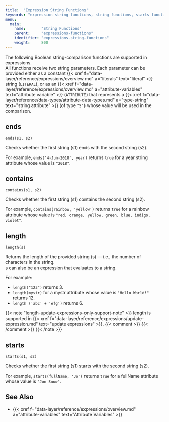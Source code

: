 ```yaml
---
title:  "Expression String Functions"
keywords: "expression string functions, string functions, starts function, starts, ends function, ends, contains function, contains, strings, attribute variables, string attributes, data types, string, literals, LITERAL"
menu:
  main:
    name:       "String Functions"
    parent:     "expressions-functions"
    identifier: "expressions-string-functions"
    weight:     800
---
```


The following Boolean string-comparison functions are supported in expressions.
<br/>
All functions receive two string parameters.
Each parameter can be provided either as a constant {{< xref f="data-layer/reference/expressions/overview.md" a="literals" text="literal" >}} string (`LITERAL`), or as an {{< xref f="data-layer/reference/expressions/overview.md" a="attribute-variables" text="attribute variable" >}} (`ATTRIBUTE`) that represents a {{< xref f="data-layer/reference/data-types/attribute-data-types.md" a="type-string" text="string attribute" >}} (of type `"S"`) whose value will be used in the comparison.

<!-- //////////////////////////////////////// -->
## ends

```
ends(s1, s2)
```

Checks whether the first string (<paramname>s1</paramname>) ends with the second string (<paramname>s2</paramname>).

For example, `ends('4-Jun-2018', year)` returns `true` for a <attr>year</attr> string attribute whose value is `"2018"`.

<!-- //////////////////////////////////////// -->
## contains

```
contains(s1, s2)
```

Checks whether the first string (<paramname>s1</paramname>) contains the second string (<paramname>s2</paramname>).

For example, `contains(rainbow, 'yellow')` returns `true` for a <attr>rainbow</attr> attribute whose value is `"red, orange, yellow, green, blue, indigo, violet"`.

<!-- //////////////////////////////////////// -->
## length

```
length(s)
```

Returns the length of the provided string (<paramname>s</paramname>) &mdash; i.e., the number of characters in the string.
<br/>
<paramname>s</paramname> can also be an expression that evaluates to a string.

For example:

- `length("123")` returns 3.
- `length(mystr)` for a <attr>mystr</attr> attribute whose value is `"Hello World!"` returns 12.
- `length ('abc' + 'efg')` returns 6.

{{< note "length-update-expressions-only-support-note" >}}
<func>length</func> is supported in {{< xref f="data-layer/reference/expressions/update-expression.md" text="update expressions" >}}.
{{< comment >}}<!-- [c-update-expression-restrict-length] [IntInfo]
  (sharonl) (13.11.18) [v1.7.2 & v1.9.4] `length` could potentially also be
  used in condition expressions but as this wasn't tested it was decided to
  restrict the official support, for now, to update expressions. See additional
  info in DOC Task IG-5987. -->
{{< /comment >}}
{{< /note >}}

<!-- //////////////////////////////////////// -->
## starts

```
starts(s1, s2)
```

Checks whether the first string (<paramname>s1</paramname>) starts with the second string (<paramname>s2</paramname>).

For example, `starts(fullName, 'Jo')` returns `true` for a <attr>fullName</attr> attribute whose value is `"Jon Snow"`.

<!-- //////////////////////////////////////// -->
## See Also

- {{< xref f="data-layer/reference/expressions/overview.md" a="attribute-variables" text="Attribute Variables" >}}

